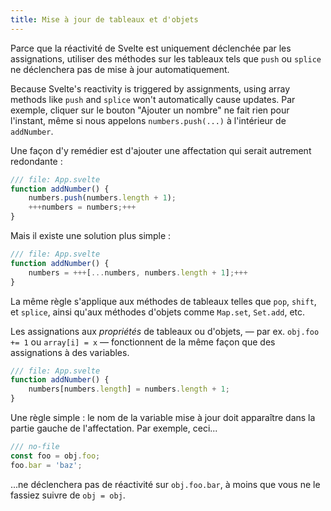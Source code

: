 ```yaml
---
title: Mise à jour de tableaux et d'objets
---
```


Parce que la réactivité de Svelte est uniquement déclenchée par les assignations, utiliser des méthodes sur les tableaux tels que `push` ou `splice` ne déclenchera pas de mise à jour automatiquement.

Because Svelte's reactivity is triggered by assignments, using array methods like `push` and `splice` won't automatically cause updates. Par exemple, cliquer sur le bouton "Ajouter un nombre" ne fait rien pour l'instant, même si nous appelons `numbers.push(...)` à l'intérieur de `addNumber`.

Une façon d'y remédier est d'ajouter une affectation qui serait autrement redondante :

```js
/// file: App.svelte
function addNumber() {
	numbers.push(numbers.length + 1);
	+++numbers = numbers;+++
}
```

Mais il existe une solution plus simple :

```js
/// file: App.svelte
function addNumber() {
	numbers = +++[...numbers, numbers.length + 1];+++
}
```

La même règle s'applique aux méthodes de tableaux telles que `pop`, `shift`, et `splice`, ainsi qu'aux méthodes d'objets comme `Map.set`, `Set.add`, etc.

Les assignations aux _propriétés_ de tableaux ou d'objets, — par ex. `obj.foo += 1` ou `array[i] = x` — fonctionnent de la même façon que des assignations à des variables.

```js
/// file: App.svelte
function addNumber() {
	numbers[numbers.length] = numbers.length + 1;
}
```

Une règle simple : le nom de la variable mise à jour doit apparaître dans la partie gauche de l'affectation. Par exemple, ceci...

```js
/// no-file
const foo = obj.foo;
foo.bar = 'baz';
```

...ne déclenchera pas de réactivité sur `obj.foo.bar`, à moins que vous ne le fassiez suivre de `obj = obj`.
